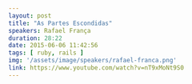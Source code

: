 ```yaml
---
layout: post
title: "As Partes Escondidas"
speakers: Rafael França
duration: 28:22
date: 2015-06-06 11:42:56
tags: [ ruby, rails ]
img: '/assets/image/speakers/rafael-franca.png'
link: https://www.youtube.com/watch?v=nT9xMoNt9S0
---
```

